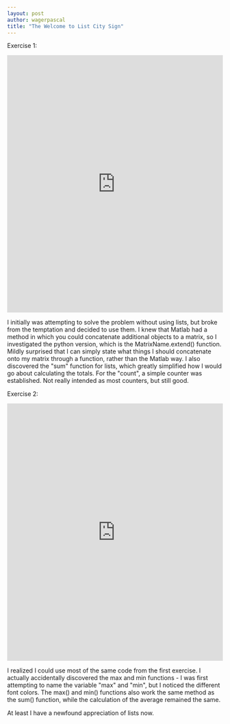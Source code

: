 ```yaml
---
layout: post
author: wagerpascal
title: "The Welcome to List City Sign"
---
```


Exercise 1:
<iframe src="https://trinket.io/embed/python/04b6c55ee4" width="100%" height="600" frameborder="0" marginwidth="0" marginheight="0" allowfullscreen></iframe>

I initially was attempting to solve the problem without using lists, but broke from the temptation and decided to use them. I knew that Matlab had a method in which you could concatenate additional objects to a matrix, so I investigated the python version, which is the MatrixName.extend() function. 
Mildly surprised that I can simply state what things I should concatenate onto my matrix through a function, rather than the Matlab way.
I also discovered the "sum" function for lists, which greatly simplified how I would go about calculating the totals.
For the "count", a simple counter was established. Not really intended as most counters, but still good.

Exercise 2:
<iframe src="https://trinket.io/embed/python/9ee76e9925" width="100%" height="600" frameborder="0" marginwidth="0" marginheight="0" allowfullscreen></iframe>

I realized I could use most of the same code from the first exercise. I actually accidentally discovered the max and min functions - I was first attempting to name the variable "max" and "min", but I noticed the different font colors.
The max() and min() functions also work the same method as the sum() function, while the calculation of the average remained the same.

At least I have a newfound appreciation of lists now.
